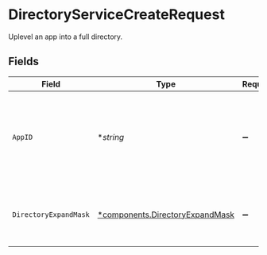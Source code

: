 # DirectoryServiceCreateRequest

Uplevel an app into a full directory.


## Fields

| Field                                                                             | Type                                                                              | Required                                                                          | Description                                                                       |
| --------------------------------------------------------------------------------- | --------------------------------------------------------------------------------- | --------------------------------------------------------------------------------- | --------------------------------------------------------------------------------- |
| `AppID`                                                                           | **string*                                                                         | :heavy_minus_sign:                                                                | The AppID to make into a directory, providing identities and more for the C1 app. |
| `DirectoryExpandMask`                                                             | [*components.DirectoryExpandMask](../../models/components/directoryexpandmask.md) | :heavy_minus_sign:                                                                | The fields to be included in the directory response.                              |
